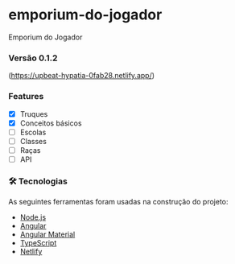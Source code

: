 # emporium-do-jogador
Emporium do Jogador

### Versão 0.1.2

(https://upbeat-hypatia-0fab28.netlify.app/)

### Features

- [x] Truques
- [x] Conceitos básicos
- [ ] Escolas
- [ ] Classes
- [ ] Raças
- [ ] API

### 🛠 Tecnologias

As seguintes ferramentas foram usadas na construção do projeto:

- [Node.js](https://nodejs.org/)
- [Angular](https://angular.io/)
- [Angular Material](https://material.angular.io/)
- [TypeScript](https://www.typescriptlang.org/)
- [Netlify](https://www.netlify.com/)
